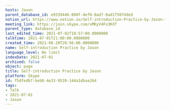 ```yaml
---
hosts: Jason
parent_database_id: e9339446-880f-4ef0-8ad7-8ad1f507dded
notion_url: https://www.notion.so/Self-introduction-Practice-by-Jason-f5dfedb7beb84e339539144a1dbaa264
meeting_link: https://join.skype.com/xMKyV4Fx3KXT
parent_type: database_id
last_edited_time: 2021-07-02T18:57:00.0000000
talktime: 2021-07-01T21:00:00.0000000
created_time: 2021-06-28T20:56:00.0000000
name: Self-introduction Practice by Jason
language_level: No limit
indexDate: 2021-07-01
archived: false
object: page
title: Self-introduction Practice by Jason
platform: Skype
id: f5dfedb7-beb8-4e33-9539-144a1dbaa264
tags:
- Talk
- 2021-07-01
- Jason
---
```








